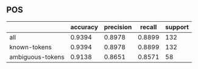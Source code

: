 
## POS

|                  | accuracy | precision | recall | support |
|------------------|----------|-----------|--------|---------|
| all              | 0.9394   | 0.8978    | 0.8899 | 132     |
| known-tokens     | 0.9394   | 0.8978    | 0.8899 | 132     |
| ambiguous-tokens | 0.9138   | 0.8651    | 0.8571 | 58      |


